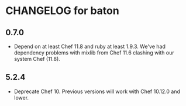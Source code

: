 # CHANGELOG for baton

## 0.7.0
* Depend on at least Chef 11.8 and ruby at least 1.9.3. We've had dependency
  problems with mixlib from Chef 11.6 clashing with our system Chef (11.8).

## 5.2.4

* Deprecate Chef 10. Previous versions will work with Chef 10.12.0 and
  lower.
